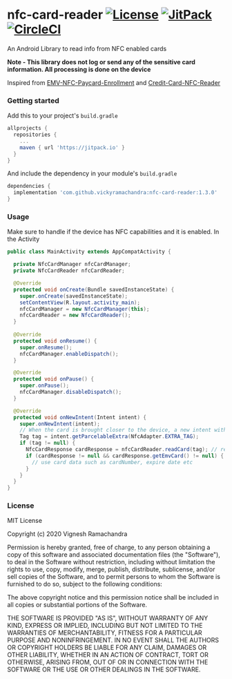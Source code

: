 # nfc-card-reader [![License](http://img.shields.io/:License-MIT-blue.svg)](https://opensource.org/licenses/MIT) [![JitPack](https://jitpack.io/v/vickyramachandra/nfc-card-reader.svg)](https://jitpack.io/#vickyramachandra/nfc-card-reader) [![CircleCI](https://circleci.com/gh/vickyramachandra/nfc-card-reader.svg?style=svg)](https://circleci.com/gh/vickyramachandra/nfc-card-reader)

An Android Library to read info from NFC enabled cards

**Note - This library does not log or send any of the sensitive card information. All processing is done on the device**

Inspired from [EMV-NFC-Paycard-Enrollment](https://github.com/devnied/EMV-NFC-Paycard-Enrollment) and [Credit-Card-NFC-Reader](https://github.com/pro100svitlo/Credit-Card-NFC-Reader)

### Getting started
Add this to your project's `build.gradle`
```groovy
allprojects {
  repositories {
    ...
    maven { url 'https://jitpack.io' }
  }
}
```

And include the dependency in your module's `build.gradle`
```groovy
dependencies {
  implementation 'com.github.vickyramachandra:nfc-card-reader:1.3.0'
}
```

### Usage
Make sure to handle if the device has NFC capabilities and it is enabled. In the Activity

```java
public class MainActivity extends AppCompatActivity {

  private NfcCardManager nfcCardManager;
  private NfcCardReader nfcCardReader;

  @Override
  protected void onCreate(Bundle savedInstanceState) {
    super.onCreate(savedInstanceState);
    setContentView(R.layout.activity_main);
    nfcCardManager = new NfcCardManager(this);
    nfcCardReader = new NfcCardReader();
  }
  
  @Override
  protected void onResume() {
    super.onResume();
    nfcCardManager.enableDispatch();
  }

  @Override
  protected void onPause() {
    super.onPause();
    nfcCardManager.disableDispatch();
  }

  @Override
  protected void onNewIntent(Intent intent) {
    super.onNewIntent(intent);
    // When the card is brought closer to the device, a new intent with TAG info is dispatched
    Tag tag = intent.getParcelableExtra(NfcAdapter.EXTRA_TAG);
    if (tag != null) {
      NfcCardResponse cardResponse = nfcCardReader.readCard(tag); // read the card data with tag
      if (cardResponse != null && cardResponse.getEmvCard() != null) {
        // use card data such as cardNumber, expire date etc
      }
    }
  }
}  
```

### License
MIT License

Copyright (c) 2020 Vignesh Ramachandra

Permission is hereby granted, free of charge, to any person obtaining a copy
of this software and associated documentation files (the "Software"), to deal
in the Software without restriction, including without limitation the rights
to use, copy, modify, merge, publish, distribute, sublicense, and/or sell
copies of the Software, and to permit persons to whom the Software is
furnished to do so, subject to the following conditions:

The above copyright notice and this permission notice shall be included in all
copies or substantial portions of the Software.

THE SOFTWARE IS PROVIDED "AS IS", WITHOUT WARRANTY OF ANY KIND, EXPRESS OR
IMPLIED, INCLUDING BUT NOT LIMITED TO THE WARRANTIES OF MERCHANTABILITY,
FITNESS FOR A PARTICULAR PURPOSE AND NONINFRINGEMENT. IN NO EVENT SHALL THE
AUTHORS OR COPYRIGHT HOLDERS BE LIABLE FOR ANY CLAIM, DAMAGES OR OTHER
LIABILITY, WHETHER IN AN ACTION OF CONTRACT, TORT OR OTHERWISE, ARISING FROM,
OUT OF OR IN CONNECTION WITH THE SOFTWARE OR THE USE OR OTHER DEALINGS IN THE
SOFTWARE.
